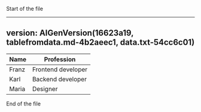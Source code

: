 Start of the file
<!-- AIGenPromptStart(tablefromdata)
Make a markdown table from the data, with columns "Name" and "Profession".
AIGenCommand(tablefromdata)
data.txt
AIGenPromptEnd(tablefromdata) -->
---
version: AIGenVersion(16623a19, tablefromdata.md-4b2aeec1, data.txt-54cc6c01)
---

| Name  | Profession          |
|-------|---------------------|
| Franz | Frontend developer  |
| Karl  | Backend developer   |
| Maria | Designer            |
<!-- AIGenEnd(tablefromdata) -->
End of the file
